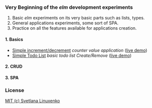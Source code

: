 ### Very Beginning of the *elm* development experiments

1. Basic *elm* experiments on its very basic parts such as lists, types.
2. General applications experiments, some sort of SPA.
3. Practice on all the features available for applications creation.


#### 1. Basics

  * [Simple increment/decrement](./Basics/IncDec) *counter value application* ([live demo](https://ellie-app.com/bHPCgstkwa1/0))
  * [Simple Todo List](./Basics/SimpleTodo) *basic todo list Create/Remove* ([live demo](https://ellie-app.com/bKTCBrgmha1/0))

#### 2. CRUD


#### 3. SPA


### License

[MIT (c) Svetlana Linuxenko](./LICENSE)